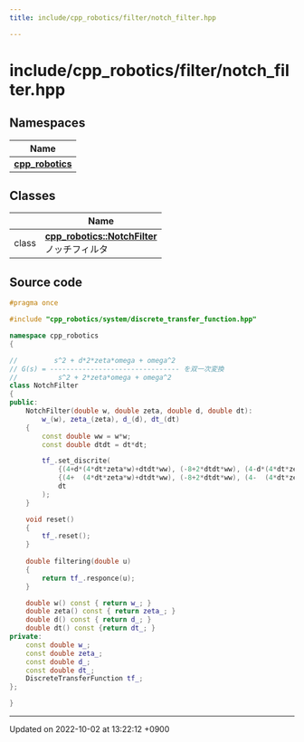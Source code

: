 ```yaml
---
title: include/cpp_robotics/filter/notch_filter.hpp

---
```


# include/cpp_robotics/filter/notch_filter.hpp



## Namespaces

| Name           |
| -------------- |
| **[cpp_robotics](/cpp_robotics/doxybook/Namespaces/namespacecpp__robotics/)**  |

## Classes

|                | Name           |
| -------------- | -------------- |
| class | **[cpp_robotics::NotchFilter](/cpp_robotics/doxybook/Classes/classcpp__robotics_1_1NotchFilter/)** <br>ノッチフィルタ  |




## Source code

```cpp
#pragma once

#include "cpp_robotics/system/discrete_transfer_function.hpp"

namespace cpp_robotics
{

//         s^2 + d*2*zeta*omega + omega^2
// G(s) = -------------------------------- を双一次変換
//          s^2 + 2*zeta*omega + omega^2
class NotchFilter
{
public:
    NotchFilter(double w, double zeta, double d, double dt):
        w_(w), zeta_(zeta), d_(d), dt_(dt)
    {
        const double ww = w*w;
        const double dtdt = dt*dt;

        tf_.set_discrite(
            {(4+d*(4*dt*zeta*w)+dtdt*ww), (-8+2*dtdt*ww), (4-d*(4*dt*zeta*w)+dtdt*ww)},
            {(4+  (4*dt*zeta*w)+dtdt*ww), (-8+2*dtdt*ww), (4-  (4*dt*zeta*w)+dtdt*ww)},
            dt
        );
    }

    void reset()
    {
        tf_.reset();
    }
    
    double filtering(double u)
    {
        return tf_.responce(u);
    }

    double w() const { return w_; }
    double zeta() const { return zeta_; }
    double d() const { return d_; }
    double dt() const {return dt_; }
private:
    const double w_;
    const double zeta_;
    const double d_;
    const double dt_;
    DiscreteTransferFunction tf_;
};

}
```


-------------------------------

Updated on 2022-10-02 at 13:22:12 +0900

